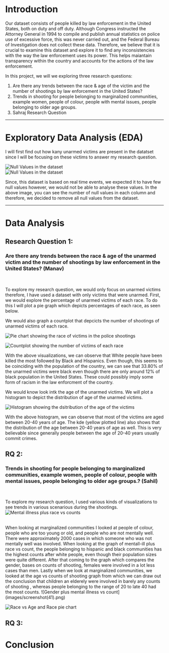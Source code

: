 
# Introduction 

Our dataset consists of people killed by law enforcement in the United States, both on duty and off duty. Although Congress instructed the Attorney General in 1994 to compile and publish annual statistics on police use of excessive force, this was never carried out, and the Federal Bureau of Investigation does not collect these data. Therefore, we believe that it is crucial to examine this dataset and explore it to find any inconsistencies with the way the law enforcement uses its power. This helps maiantain transparency within the country and accounts for the actions of the law enforcement. 

In this project, we will we exploring three research questions:
1. Are there any trends between the race & age of the victim and the number of shootings by law enforcement in the United States? 
1. Trends in shooting for people belonging to marginalized communities, example women, people of colour, people with mental issues, people belonging to older age groups. 
1. Sahraj Research Question

----
# Exploratory Data Analysis (EDA)

I will first find out how kany unarmed victims are present in the datatset since I will be focusing on these victims to answer my research question.

![Null Values in the dataset](images/eda2.png)
<br/>
![Null Values in the dataset](images/eda1.png)

Since, this dataset is based on real time events, we expected it to have few null values however, we would not be able to analyse these values. In the above image, you can see the number of null values in each column and therefore, we decided to remove all null values from the dataset. 




----
# Data Analysis


## **Research Question 1:** 
### **Are there any trends between the race & age of the unarmed victim and the number of shootings by law enforcement in the United States? (Manav)**

<br/>

To explore my research question, we would only focus on unarmed victims therefore, I have used a dataset with only victims that were unarmed. First, we would explore the percentage of unarmed victims of each race. To do this I will plot a pie graph which depicts percentages of each race, as seen below.

We would also graph a countplot that depcicts the number of shootings of unarmed victims of each race. 

![Pie chart showing the race of victims in the police shootings](images/race1.png)

![Countplot showing the number of victims of each race](images/race2.png)

With the above visualizations, we can observe that White people have been killed the most followed by Black and Hispanics. Even though, this seems to be coinciding with the population of the country, we can see that 33.80% of the unarmed victims were black even though there are only around 12% of black population in the United States. These could possibly imply some form of racism in the law enforcment of the country. 

We would know look intk the age of the unarmed victims. We will plot a histogram to depict the distribution of age of the unarmed victims. 

![Histogram showing the dsitribution of the age of the victims](images/age.png)

With the above histogram, we can observe that most of the victims are aged between 20-40 years of age. The kde (yellow plotted line) also shows that the distribution of the age between 20-40 years of age as well. This is very believable since generally people between the age of 20-40 years usually commit crimes. 


## RQ 2:
### **Trends in shooting for people belonging to marginalized communities, example women, people of colour, people with mental issues, people belonging to older age groups.? (Sahil)**
<br/>

To explore my research question, I used various kinds of visualizations to see trends in various scenarious during the shootings. 
![Mental illness plus race vs counts](images/screenshot(40).png)

<br/>
When looking at marginalized communities I looked at people of colour, people who are too young or old, and people who are not mentally well. 
There were approximately 2000 cases in which someone who was not mentally well was involved. When looking at the graph of mentall-ill plus race vs count, the people belonging to hispanic and black communities has the highest counts after white people, even though their population sizes were quite different. After that coming to the graph which compares the gender, bases on counts of shooting, females were involved in a lot less cases than men. 
Lastly when we look at marginalized communities, we looked at the age vs counts of shooting graph from which we can draw out the conclusion that children an elderely were involved in barely any counts of shooting , whereas people belonging to the range of 20 to late 40 had the most counts.
![Gender plus mental illness vs count](images/screenshot(41).png)

![Race vs Age and Race pie chart](images/screenshot(42).png)
## RQ 3:

# Conclusion

